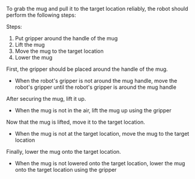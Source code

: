 To grab the mug and pull it to the target location reliably, the robot should perform the following steps:

Steps: 
1. Put gripper around the handle of the mug 
2. Lift the mug 
3. Move the mug to the target location 
4. Lower the mug 

First, the gripper should be placed around the handle of the mug. 
- When the robot's gripper is not around the mug handle, move the robot's gripper until the robot's gripper is around the mug handle 

After securing the mug, lift it up. 
- When the mug is not in the air, lift the mug up using the gripper 

Now that the mug is lifted, move it to the target location. 
- When the mug is not at the target location, move the mug to the target location 

Finally, lower the mug onto the target location. 
- When the mug is not lowered onto the target location, lower the mug onto the target location using the gripper